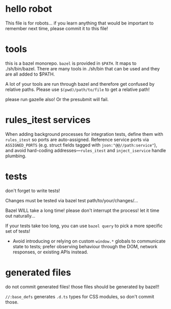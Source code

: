 # hello robot

This file is for robots... if you learn anything that would be important to remember next time, please commit it to this file!

# tools

this is a bazel monorepo. `bazel` is provided in `$PATH`. It maps to ./sh/bin/bazel. There are many tools in ./sh/bin that can be used and they are all added to $PATH.

A lot of your tools are run through bazel and therefore get confused by relative paths. Please use `$(pwd)/path/to/file` to get a relative path!

please run gazelle also! Or the presubmit will fail.

# rules_itest services

When adding background processes for integration tests, define them with `rules_itest` so ports are auto-assigned. Reference service ports via `ASSIGNED_PORTS` (e.g. struct fields tagged with `json:"@@//path:service"`), and avoid hard-coding addresses—`rules_itest` and `inject_iservice` handle plumbing.

# tests

don't forget to write tests!

Changes must be tested via bazel test path/to/your/changes/...

Bazel WILL take a long time! please don't interrupt the process! let it time out naturally...

If your tests take too long, you can use `bazel query` to pick a more specific set of tests!

- Avoid introducing or relying on custom `window.*` globals to communicate state to tests; prefer observing behaviour through the DOM, network responses, or existing APIs instead.


# generated files

do not commit generated files! those files should be generated by bazel!!

`//:base_defs` generates `.d.ts` types for CSS modules, so don't commit those.

